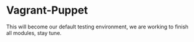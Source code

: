 # Vagrant-Puppet

This will become our default testing environment, we are working to finish all modules, stay tune.

